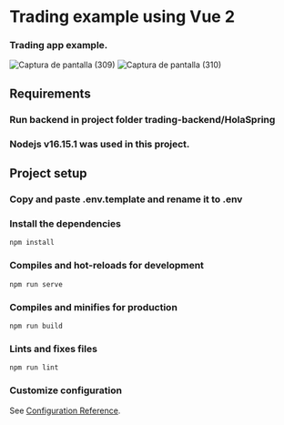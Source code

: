 # Trading example using Vue 2

### Trading app example.


![Captura de pantalla (309)](https://user-images.githubusercontent.com/54336195/215652871-a815573e-0e90-4211-a33c-0166c68000d0.png)
![Captura de pantalla (310)](https://user-images.githubusercontent.com/54336195/215652880-f0264b8f-1730-45ad-a473-6461b4dccb67.png)

## Requirements
### Run backend in project folder trading-backend/HolaSpring
### Nodejs v16.15.1 was used in this project.
## Project setup
### Copy and paste .env.template and rename it to .env
### Install the dependencies
```
npm install
```

### Compiles and hot-reloads for development
```
npm run serve
```

### Compiles and minifies for production
```
npm run build
```

### Lints and fixes files
```
npm run lint
```

### Customize configuration
See [Configuration Reference](https://cli.vuejs.org/config/).
